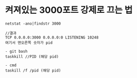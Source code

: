 # 켜져있는 3000포트 강제로 끄는 법

    netstat -ano|findstr 3000

    //결과
    TCP 0.0.0.0:3000 0.0.0.0:0 LISTENING 10248
    여기서 맨오른쪽 숫자가 pid

    - git bash
    taskkill //PID (해당 pid)

    - cmd
    taskill /f /pid (해당 pid)
